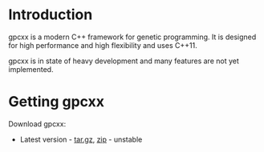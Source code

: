 Introduction
============

gpcxx is a modern C++ framework for genetic programming. It is designed for high performance and high flexibility and uses C++11.

gpcxx is in state of heavy development and many features are not yet implemented.

Getting gpcxx
=============

Download gpcxx:

* Latest version - [tar.gz](https://github.com/Ambrosys/gpcxx/tarball/master), [zip](https://github.com/Ambrosys/gpcxx/zipball/master) - unstable



